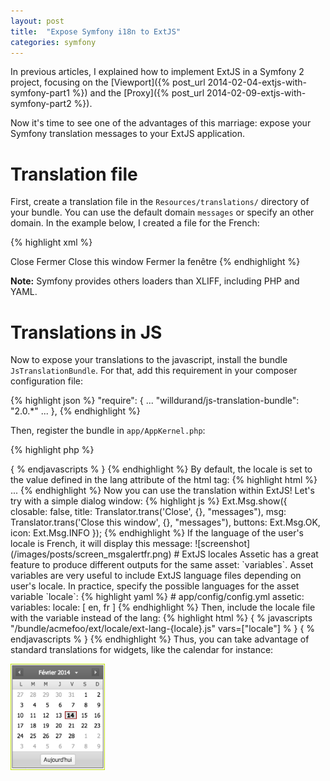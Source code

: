 ```yaml
---
layout: post
title:  "Expose Symfony i18n to ExtJS"
categories: symfony
---
```


<div id="toc"></div>

In previous articles, I explained how to implement ExtJS in a Symfony 2 project, focusing on the [Viewport]({% post_url 2014-02-04-extjs-with-symfony-part1 %}) and the [Proxy]({% post_url 2014-02-09-extjs-with-symfony-part2 %}).

Now it's time to see one of the advantages of this marriage: expose your Symfony translation messages to your ExtJS application.

# Translation file

First, create a translation file in the `Resources/translations/` directory of your bundle.
You can use the default domain `messages` or specify an other domain.
In the example below, I created a file for the French:

{% highlight xml %}
<!-- Resources/translations/messages.fr.xliff -->
<?xml version="1.0"?>
<xliff version="1.2" xmlns="urn:oasis:names:tc:xliff:document:1.2">
    <file source-language="en" datatype="plaintext" original="file.ext">
        <body>
            <trans-unit id="1">
                <source>Close</source>
                <target>Fermer</target>
            </trans-unit>
            <trans-unit id="2">
                <source>Close this window</source>
                <target>Fermer la fenêtre</target>
            </trans-unit>
        </body>
    </file>
</xliff>
{% endhighlight %}

**Note:** Symfony provides others loaders than XLIFF, including PHP and YAML.

# Translations in JS

Now to expose your translations to the javascript, install the bundle `JsTranslationBundle`.
For that, add this requirement in your composer configuration file:

{% highlight json %}
"require": {
    ...
    "willdurand/js-translation-bundle": "2.0.*"
    ...
},
{% endhighlight %}

Then, register the bundle in `app/AppKernel.php`:

{% highlight php %}
<?php
// app/AppKernel.php
public function registerBundles()
{
    return array(
        // ...
        new Bazinga\Bundle\JsTranslationBundle\BazingaJsTranslationBundle(),
    );
}
{% endhighlight %}

**Protip:** For more configuration, see the bundle documentation: [JsTranslationBundle](https://github.com/willdurand/BazingaJsTranslationBundle/blob/master/Resources/doc/index.md).


To dump the translations in javascript, run this command:

{% highlight sh %}
app/console bazinga:js-translation:dump
{% endhighlight %}

It generates the file below in `js/translations`:

{% highlight js %}
// fr.js
(function (Translator) {
    // fr
    Translator.add("Close", "Fermer", "messages", "fr");
    Translator.add("Close this window", "Fermer la fenêtre", "messages", "fr");
})(Translator);
{% endhighlight %}

Then, include this file and the `Translator` with Assetic:

{% highlight html %}
{ % javascripts
    'bundles/bazingajstranslation/js/translator.min.js'
    'js/translations/config.js'
    'js/translations/messages/*.js'
    ...
% }
    <script src="{ { asset_url } }"></script>
{ % endjavascripts % }
{% endhighlight %}

By default, the locale is set to the value defined in the lang attribute of the html tag:

{% highlight html %}
<!doctype html>
<html lang="{ { app.request.locale } }">
...
{% endhighlight %}

Now you can use the translation within ExtJS!

Let's try with a simple dialog window:

{% highlight js %}
Ext.Msg.show({
    closable: false,
    title: Translator.trans('Close', {}, "messages"),
    msg: Translator.trans('Close this window', {}, "messages"),
    buttons: Ext.Msg.OK,
    icon: Ext.Msg.INFO
});
{% endhighlight %}

If the language of the user's locale is French, it will display this message:

![screenshot](/images/posts/screen_msgalertfr.png)


# ExtJS locales

Assetic has a great feature to produce different outputs for the same asset: `variables`.
Asset variables are very useful to include ExtJS language files depending on user's locale.

In practice, specify the possible languages for the asset variable `locale`:

{% highlight yaml %}
# app/config/config.yml
assetic:
    variables:
        locale:     [ en, fr ]
{% endhighlight %}

Then, include the locale file with the variable instead of the lang:

{% highlight html %}
{ % javascripts "/bundle/acmefoo/ext/locale/ext-lang-{locale}.js" vars=["locale"] % }
<script language="javascript" type="text/javascript" src={ { asset_url } }"></script>
{ % endjavascripts % }
{% endhighlight %}

Thus, you can take advantage of standard translations for widgets, like the calendar for instance: 

<p class="screenshot">
<img style="width: 30%" src="/images/posts/screen_calendarfr.png" />
</p>